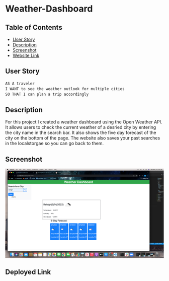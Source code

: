 # Weather-Dashboard

## Table of Contents
- [User Story](#user-story)
- [Description](#description)
- [Screenshot](#screenshot)
- [Website Link](#Deployed-Link) 

## User Story

```md
AS A traveler
I WANT to see the weather outlook for multiple cities
SO THAT I can plan a trip accordingly
```

## Description 

For this project I created a weather dashboard using the Open Weather API. It allows users to check the current weather of a desried city by entering the city name in the search bar. It also shows the five day forecast of the city on the bottom of the page. The website also saves your past searches in the localstorgae so you can go back to them. 

## Screenshot

<img src=https://github.com/AlvinY4/Weather-Dashboard-/blob/main/assets%20/Screenshot/Screen%20Shot%202022-03-14%20at%2010.47.49%20AM.png>

## Deployed Link 


